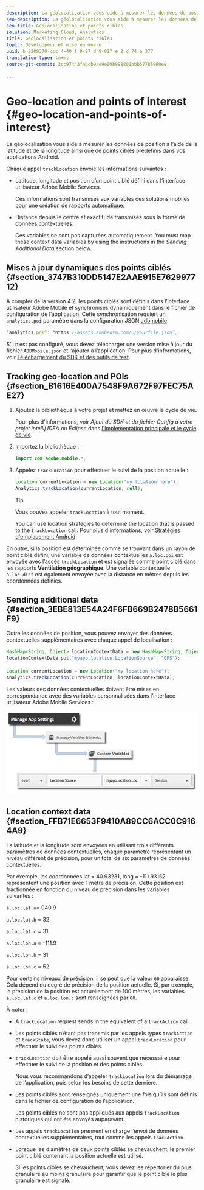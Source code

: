 ```yaml
---
description: La géolocalisation vous aide à mesurer les données de position à l’aide de la latitude et de la longitude ainsi que de points ciblés prédéfinis dans vos applications Android.
seo-description: La géolocalisation vous aide à mesurer les données de position à l’aide de la latitude et de la longitude ainsi que de points ciblés prédéfinis dans vos applications Android.
seo-title: Géolocalisation et points ciblés
solution: Marketing Cloud, Analytics
title: Géolocalisation et points ciblés
topic: Développeur et mise en œuvre
uuid: b 8209370-cbc 4-40 f 9-97 d 8-017 e 2 d 74 a 377
translation-type: tm+mt
source-git-commit: 3cc97443fabcb9ae9e09b998801bbb57785960e0

---
```



# Geo-location and points of interest {#geo-location-and-points-of-interest}

La géolocalisation vous aide à mesurer les données de position à l’aide de la latitude et de la longitude ainsi que de points ciblés prédéfinis dans vos applications Android.

Chaque appel `trackLocation` envoie les informations suivantes :

* Latitude, longitude et position d’un point ciblé défini dans l’interface utilisateur Adobe Mobile Services.

   Ces informations sont transmises aux variables des solutions mobiles pour une création de rapports automatique.

* Distance depuis le centre et exactitude transmises sous la forme de données contextuelles.

   Ces variables ne sont pas capturées automatiquement. You must map these context data variables by using the instructions in the *Sending Additional Data* section below.

## Mises à jour dynamiques des points ciblés {#section_3747B310DD5147E2AAE915E762997712}

À compter de la version 4.2, les points ciblés sont définis dans l’interface utilisateur Adobe Mobile et synchronisés dynamiquement dans le fichier de configuration de l’application. Cette synchronisation requiert un `analytics.poi` paramètre dans la configuration JSON [adbmobile](/help/android/configuration/json-config/json-config.md):

```js
“analytics.poi”: “https://assets.adobedtm.com/…/yourfile.json”,
```

S’il n’est pas configuré, vous devez télécharger une version mise à jour du fichier `ADBMobile.json` et l’ajouter à l’application. Pour plus d'informations, voir [Téléchargement du SDK et des outils de test](/help/android/getting-started/requirements.md).

## Tracking geo-location and POIs {#section_B1616E400A7548F9A672F97FEC75AE27}

1. Ajoutez la bibliothèque à votre projet et mettez en œuvre le cycle de vie.

   Pour plus d'informations, voir *Ajout du SDK et du fichier Config à votre projet intellij IDEA ou Eclipse* dans [l'implémentation principale et le cycle de vie](/help/android/getting-started/dev-qs.md).

1. Importez la bibliothèque :

   ```java
   import com.adobe.mobile.*;
   ```

1. Appelez `trackLocation` pour effectuer le suivi de la position actuelle :

   ```java
   Location currentLocation = new Location("my location here"); 
   Analytics.trackLocation(currentLocation, null);
   ```

   >[!TIP]
   >
   >Vous pouvez appeler `trackLocation` à tout moment.

   You can use location strategies to determine the location that is passed to the `trackLocation` call. Pour plus d'informations, voir [Stratégies d'emplacement Android](https://developer.android.com/guide/topics/location/strategies.html).

En outre, si la position est déterminée comme se trouvant dans un rayon de point ciblé défini, une variable de données contextuelles `a.loc.poi` est envoyée avec l’accès `trackLocation` et est signalée comme point ciblé dans les rapports **Ventilation géographique**. Une variable contextuelle `a.loc.dist` est également envoyée avec la distance en mètres depuis les coordonnées définies.

## Sending additional data {#section_3EBE813E54A24F6FB669B2478B5661F9}

Outre les données de position, vous pouvez envoyer des données contextuelles supplémentaires avec chaque appel de localisation :

```java
HashMap<String, Object> locationContextData = new HashMap<String, Object>(); 
locationContextData.put("myapp.location.LocationSource", "GPS"); 
 
Location currentLocation = new Location("my location here"); 
Analytics.trackLocation(currentLocation, locationContextData);
```

Les valeurs des données contextuelles doivent être mises en correspondance avec des variables personnalisées dans l’interface utilisateur Adobe Mobile Services :

![](assets/map-location-context-data.png)

## Location context data {#section_FFB71E6653F9410A89CC6ACC0C9164A9}

La latitude et la longitude sont envoyées en utilisant trois différents paramètres de données contextuelles, chaque paramètre représentant un niveau différent de précision, pour un total de six paramètres de données contextuelles.

Par exemple, les coordonnées lat = 40.93231, long = -111.93152 représentent une position avec 1 mètre de précision. Cette position est fractionnée en fonction du niveau de précision dans les variables suivantes :

`a.loc.lat.a`= 040.9

`a.loc.lat.b` = 32

`a.loc.lat.c` = 31

`a.loc.lon.a` = -111.9

`a.loc.lon.b` = 31

`a.loc.lon.c` = 52

Pour certains niveaux de précision, il se peut que la valeur `00` apparaisse. Cela dépend du degré de précision de la position actuelle. Si, par exemple, la précision de la position est actuellement de 100 mètres, les variables `a.loc.lat.c` et `a.loc.lon.c` sont renseignées par `00`.

À noter :

* A `trackLocation` request sends in the equivalent of a `trackAction` call.

* Les points ciblés n’étant pas transmis par les appels types `trackAction` et `trackState`, vous devez donc utiliser un appel `trackLocation` pour effectuer le suivi des points ciblés.

* `trackLocation` doit être appelé aussi souvent que nécessaire pour effectuer le suivi de la position et des points ciblés.

   Nous vous recommandons d’appeler `trackLocation` lors du démarrage de l’application, puis selon les besoins de cette dernière.

* Les points ciblés sont renseignés uniquement une fois qu’ils sont définis dans le fichier de configuration de l’application.

   Les points ciblés ne sont pas appliqués aux appels `trackLocation` historiques qui ont été envoyés auparavant.
* Les appels `trackLocation` prennent en charge l’envoi de données contextuelles supplémentaires, tout comme les appels `trackAction`.

* Lorsque les diamètres de deux points ciblés se chevauchent, le premier point ciblé contenant la position actuelle est utilisé.

   Si les points ciblés se chevauchent, vous devez les répertorier du plus granulaire au moins granulaire pour garantir que le point ciblé le plus granulaire est signalé.

